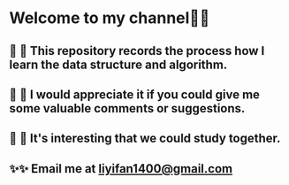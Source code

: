 # Welcome to my channel👋👋 
## 🌱 🌱 This repository records the process how I learn the data structure and algorithm.
## 🌱 🌱 I would appreciate it if you could give me some valuable comments or suggestions.
## 🌱 🌱 It's interesting that we could study together.
## ✨✨ Email me at liyifan1400@gmail.com
